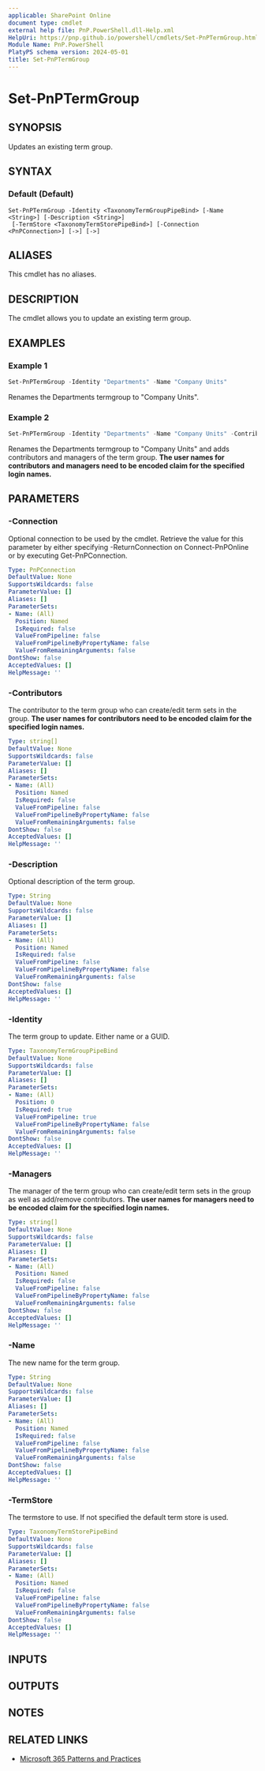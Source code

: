 ```yaml
---
applicable: SharePoint Online
document type: cmdlet
external help file: PnP.PowerShell.dll-Help.xml
HelpUri: https://pnp.github.io/powershell/cmdlets/Set-PnPTermGroup.html
Module Name: PnP.PowerShell
PlatyPS schema version: 2024-05-01
title: Set-PnPTermGroup
---
```


# Set-PnPTermGroup

## SYNOPSIS

Updates an existing term group.

## SYNTAX

### Default (Default)

```
Set-PnPTermGroup -Identity <TaxonomyTermGroupPipeBind> [-Name <String>] [-Description <String>]
 [-TermStore <TaxonomyTermStorePipeBind>] [-Connection <PnPConnection>] [->] [->]
```

## ALIASES

This cmdlet has no aliases.

## DESCRIPTION

The cmdlet allows you to update an existing term group.

## EXAMPLES

### Example 1

```powershell
Set-PnPTermGroup -Identity "Departments" -Name "Company Units"
```

Renames the Departments termgroup to "Company Units".

### Example 2

```powershell
Set-PnPTermGroup -Identity "Departments" -Name "Company Units" -Contributors @("i:0#.f|membership|pradeepg@gautamdev.onmicrosoft.com","i:0#.f|membership|adelev@gautamdev.onmicrosoft.com") -Managers @("i:0#.f|membership|alexw@gautamdev.onmicrosoft.com","i:0#.f|membership|diegos@gautamdev.onmicrosoft.com")
```

Renames the Departments termgroup to "Company Units" and adds contributors and managers of the term group. **The user names for contributors and managers need to be encoded claim for the specified login names.**

## PARAMETERS

### -Connection

Optional connection to be used by the cmdlet. Retrieve the value for this parameter by either specifying -ReturnConnection on Connect-PnPOnline or by executing Get-PnPConnection.

```yaml
Type: PnPConnection
DefaultValue: None
SupportsWildcards: false
ParameterValue: []
Aliases: []
ParameterSets:
- Name: (All)
  Position: Named
  IsRequired: false
  ValueFromPipeline: false
  ValueFromPipelineByPropertyName: false
  ValueFromRemainingArguments: false
DontShow: false
AcceptedValues: []
HelpMessage: ''
```

### -Contributors

The contributor to the term group who can create/edit term sets in the group. **The user names for contributors need to be encoded claim for the specified login names.**

```yaml
Type: string[]
DefaultValue: None
SupportsWildcards: false
ParameterValue: []
Aliases: []
ParameterSets:
- Name: (All)
  Position: Named
  IsRequired: false
  ValueFromPipeline: false
  ValueFromPipelineByPropertyName: false
  ValueFromRemainingArguments: false
DontShow: false
AcceptedValues: []
HelpMessage: ''
```

### -Description

Optional description of the term group.

```yaml
Type: String
DefaultValue: None
SupportsWildcards: false
ParameterValue: []
Aliases: []
ParameterSets:
- Name: (All)
  Position: Named
  IsRequired: false
  ValueFromPipeline: false
  ValueFromPipelineByPropertyName: false
  ValueFromRemainingArguments: false
DontShow: false
AcceptedValues: []
HelpMessage: ''
```

### -Identity

The term group to update. Either name or a GUID.

```yaml
Type: TaxonomyTermGroupPipeBind
DefaultValue: None
SupportsWildcards: false
ParameterValue: []
Aliases: []
ParameterSets:
- Name: (All)
  Position: 0
  IsRequired: true
  ValueFromPipeline: true
  ValueFromPipelineByPropertyName: false
  ValueFromRemainingArguments: false
DontShow: false
AcceptedValues: []
HelpMessage: ''
```

### -Managers

The manager of the term group who can create/edit term sets in the group as well as add/remove contributors. **The user names for managers need to be encoded claim for the specified login names.**

```yaml
Type: string[]
DefaultValue: None
SupportsWildcards: false
ParameterValue: []
Aliases: []
ParameterSets:
- Name: (All)
  Position: Named
  IsRequired: false
  ValueFromPipeline: false
  ValueFromPipelineByPropertyName: false
  ValueFromRemainingArguments: false
DontShow: false
AcceptedValues: []
HelpMessage: ''
```

### -Name

The new name for the term group.

```yaml
Type: String
DefaultValue: None
SupportsWildcards: false
ParameterValue: []
Aliases: []
ParameterSets:
- Name: (All)
  Position: Named
  IsRequired: false
  ValueFromPipeline: false
  ValueFromPipelineByPropertyName: false
  ValueFromRemainingArguments: false
DontShow: false
AcceptedValues: []
HelpMessage: ''
```

### -TermStore

The termstore to use. If not specified the default term store is used.

```yaml
Type: TaxonomyTermStorePipeBind
DefaultValue: None
SupportsWildcards: false
ParameterValue: []
Aliases: []
ParameterSets:
- Name: (All)
  Position: Named
  IsRequired: false
  ValueFromPipeline: false
  ValueFromPipelineByPropertyName: false
  ValueFromRemainingArguments: false
DontShow: false
AcceptedValues: []
HelpMessage: ''
```

## INPUTS

## OUTPUTS

## NOTES

## RELATED LINKS

- [Microsoft 365 Patterns and Practices](https://aka.ms/m365pnp)
